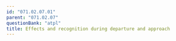 ```yaml
---
id: "071.02.07.01"
parent: "071.02.07"
questionBank: "atpl"
title: Effects and recognition during departure and approach
---
```

